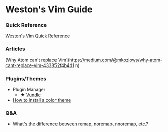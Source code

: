 # Weston's Vim Guide
### Quick Reference
[Weston's Vim Quick Reference](http://github.com/wwselleck/weston-guides/vim/quick-reference.md)

### Articles
[Why Atom can't replace Vim](https://medium.com/@mkozlows/why-atom-cant-replace-vim-433852f4b4d1 n)

### Plugins/Themes
+ Plugin Manager
  + ★ [Vundle](https://github.com/VundleVim/Vundle.vim)
+ [How to install a color theme](http://www.mkyong.com/linux/how-to-install-a-vim-color-scheme/)

### Q&A
+ [What's the difference between remap, noremap, nnoremap, etc.?](http://stackoverflow.com/questions/3776117/what-is-the-difference-between-the-remap-noremap-nnoremap-and-vnoremap-mapping)

